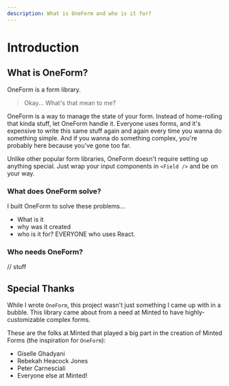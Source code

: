 ```yaml
---
description: What is OneForm and who is it for?
---
```


# Introduction

## What is OneForm?

OneForm is a form library.

> Okay... What's that mean to me?

OneForm is a way to manage the state of your form. Instead of home-rolling that kinda stuff, let OneForm handle it. Everyone uses forms, and it's expensive to write this same stuff again and again every time you wanna do something simple. And if you wanna do something complex, you're probably here because you've gone too far.

Unlike other popular form libraries, OneForm doesn't require setting up anything special. Just wrap your input components in `<Field />` and be on your way.

### What does OneForm solve?

I built OneForm to solve these problems...

* What is it
* why was it created
* who is it for? EVERYONE who uses React.

### Who needs OneForm?

// stuff

## Special Thanks

While I wrote `OneForm`, this project wasn't just something I came up with in a bubble. This library came about from a need at Minted to have highly-customizable complex forms.

These are the folks at Minted that played a big part in the creation of Minted Forms \(the inspiration for `OneForm`\):

* Giselle Ghadyani
* Rebekah Heacock Jones
* Peter Carnesciali
* Everyone else at Minted!

